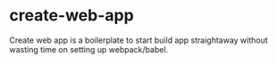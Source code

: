 # create-web-app
Create web app is a boilerplate to start build app straightaway without wasting time on setting up webpack/babel.
